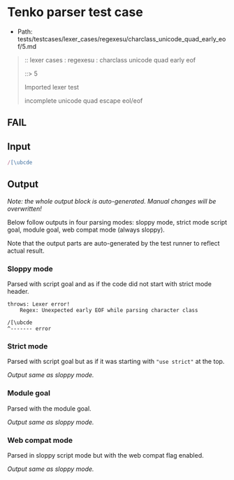 # Tenko parser test case

- Path: tests/testcases/lexer_cases/regexesu/charclass_unicode_quad_early_eof/5.md

> :: lexer cases : regexesu : charclass unicode quad early eof
>
> ::> 5
>
> Imported lexer test
>
> incomplete unicode quad escape eol/eof

## FAIL

## Input

`````js
/[\ubcde
`````

## Output

_Note: the whole output block is auto-generated. Manual changes will be overwritten!_

Below follow outputs in four parsing modes: sloppy mode, strict mode script goal, module goal, web compat mode (always sloppy).

Note that the output parts are auto-generated by the test runner to reflect actual result.

### Sloppy mode

Parsed with script goal and as if the code did not start with strict mode header.

`````
throws: Lexer error!
    Regex: Unexpected early EOF while parsing character class

/[\ubcde
^------- error
`````

### Strict mode

Parsed with script goal but as if it was starting with `"use strict"` at the top.

_Output same as sloppy mode._

### Module goal

Parsed with the module goal.

_Output same as sloppy mode._

### Web compat mode

Parsed in sloppy script mode but with the web compat flag enabled.

_Output same as sloppy mode._
